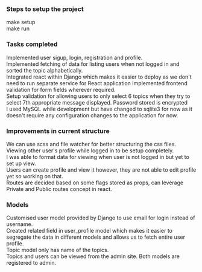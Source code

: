 ### Steps to setup the project
make setup <br/>
make run

### Tasks completed
Implemented user sigup, login, registration and profile.<br/>
Implemented fetching of data for listing users when not logged in and sorted the topic alphabetically. <br/>
Integrated react within Django  which makes it easier to deploy as we don't need to run separate service for React application
Implemented frontend validation for form fields wherever required.<br/>
Setup validation for allowing users to only select 6 topics when they try to select 7th appropriate message displayed.
Password stored is encrypted<br/>
I used MySQL while development but have changed to sqlite3 for now as it doesn't require any configuration changes to the application for now.

### Improvements in current structure
We can use scss and file watcher for better structuring the css files.<br/>
Viewing other user's profile while logged in to be setup completely.<br/>
I was able to format data for viewing when user is not logged in but yet to set up view.<br/>
Users can create profile and view it however, they are not able to edit profile yet so working on that.<br/>
Routes are decided based on some flags stored as props, can leverage Private and Public routes concept in react.


### Models
Customised user model provided by Django to use email for login instead of username.<br/>
Created related field in user_profile model which makes it easier to segregate the data in different models and allows us to fetch entire user profile.<br/>
Topic model only has name of the topics.<br/>
Topics and users can be viewed from the admin site. Both models are registered to admin.<br/>

